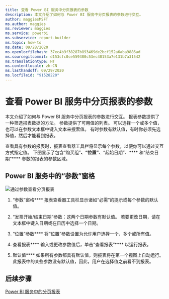 ```yaml
---
title: 查看 Power BI 服务中分页报表的参数
description: 本文介绍了如何与 Power BI 服务中分页报表的参数进行交互。
author: maggiesMSFT
ms.author: maggies
ms.reviewer: maggies
ms.service: powerbi
ms.subservice: report-builder
ms.topic: how-to
ms.date: 09/28/2020
ms.openlocfilehash: 37ec4b9f38287b893469de2bcf152a6aba9886ad
ms.sourcegitcommit: d153cfc0ce559480c53ec48153a7e131b7a31542
ms.translationtype: HT
ms.contentlocale: zh-CN
ms.lasthandoff: 09/29/2020
ms.locfileid: "91528220"
---
```

# <a name="view-parameters-for-paginated-reports-in-the-power-bi-service"></a>查看 Power BI 服务中分页报表的参数

本文介绍了如何与 Power BI 服务中分页报表的参数进行交互。  报表参数提供了一种筛选报表数据的方法。 参数提供了可用值的列表。 可以选择一个或多个值，也可以在参数文本框中键入文本来搜索值。 有时参数有默认值，有时你必须先选择值，然后才能看到报表。  

查看具有参数的报表时，报表查看器工具栏将显示每个参数，以便你可以通过交互方式指定值。 下图显示了包含“购买组”****、“位置”****、“起始日期”、**** 和“结束日期”**** 参数的报表的参数区域。  

## <a name="parameters-pane-in-the-power-bi-service"></a>Power BI 服务中的“参数”窗格

![通过参数查看分页报表](media/paginated-reports-view-parameters/power-bi-paginated-view-parameters.png)
  
1.  “参数”窗格**** 报表查看器工具栏显示诸如“必需”的提示或每个参数的默认值。    
  
2.  “发票开始/结束日期”参数：这两个日期参数有默认值。 若要更改日期，请在文本框中键入日期或在日历中选择一个日期。  
  
3.  “位置”参数**** 将“位置”参数设置为允许用户选择一个、多个或所有值。 
  
4.  查看报表**** 输入或更改参数值后，单击“查看报表”**** 以运行报表。 

5. 默认值**** 如果所有参数都具有默认值，则报表将在第一个视图上自动运行。 此报表中的某些参数没有默认值，因此，用户在选择值之前看不到报表。  

## <a name="next-steps"></a>后续步骤

[Power BI 服务中的分页报表](end-user-paginated-report.md)
